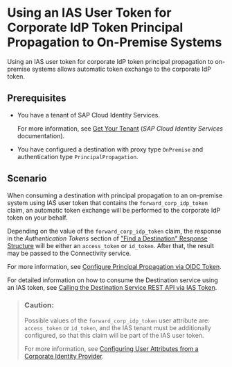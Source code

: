 <!-- loioe50acf1d39ec46748bf2609986fdb95f -->

# Using an IAS User Token for Corporate IdP Token Principal Propagation to On-Premise Systems

Using an IAS user token for corporate IdP token principal propagation to on-premise systems allows automatic token exchange to the corporate IdP token.



<a name="loioe50acf1d39ec46748bf2609986fdb95f__section_udd_2p5_bgc"/>

## Prerequisites

-   You have a tenant of SAP Cloud Identity Services.

    For more information, see [Get Your Tenant](https://help.sap.com/docs/cloud-identity-services/cloud-identity-services/get-your-tenant?version=Cloud&locale=en-US) \(*SAP Cloud Identity Services* documentation\).

-   You have configured a destination with proxy type `OnPremise` and authentication type `PrincipalPropagation`.



<a name="loioe50acf1d39ec46748bf2609986fdb95f__section_cmz_dp5_bgc"/>

## Scenario

When consuming a destination with principal propagation to an on-premise system using IAS user token that contains the `forward_corp_idp_token` claim, an automatic token exchange will be performed to the corporate IdP token on your behalf.

Depending on the value of the `forward_corp_idp_token` claim, the response in the *Authentication Tokens* section of ["Find a Destination" Response Structure](find-a-destination-response-structure-83a3f3b.md#loio83a3f3b9cd314618aba651044ed5b9df__tokens) will be either an `access_token` or `id_token`. After that, the result may be passed to the Connectivity service.

For more information, see [Configure Principal Propagation via OIDC Token](configure-principal-propagation-via-oidc-token-000232b.md).

For detailed information on how to consume the Destination service using an IAS token, see [Calling the Destination Service REST API via IAS Token](calling-the-destination-service-rest-api-via-ias-token-ce25f2b.md).

> ### Caution:  
> Possible values of the `forward_corp_idp_token` user attribute are: `access_token` or `id_token`, and the IAS tenant must be additionally configured, so that this claim will be part of the IAS user token.
> 
> For more information, see [Configuring User Attributes from a Corporate Identity Provider](https://help.sap.com/docs/cloud-identity-services/cloud-identity-services/configure-default-attributes-for-subscribed-applications?version=Cloud).

